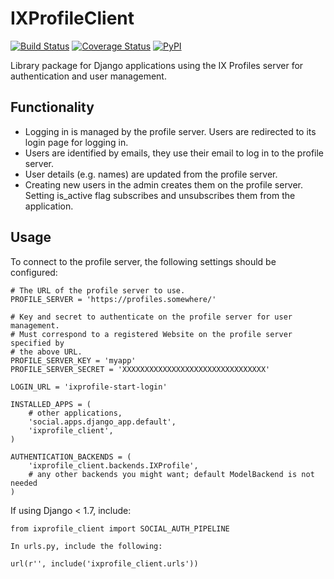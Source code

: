 # IXProfileClient

[![Build Status](https://travis-ci.org/infoxchange/ixprofile-client.svg?branch=master)](https://travis-ci.org/infoxchange/ixprofile-client)
[![Coverage Status](https://coveralls.io/repos/github/infoxchange/ixprofile-client/badge.svg)](https://coveralls.io/github/infoxchange/ixprofile-client)
[![PyPI](https://img.shields.io/pypi/v/ixprofile-client.svg?maxAge=2592000)](https://pypi.python.org/pypi/ixprofile-client)

Library package for Django applications using the IX Profiles server for
authentication and user management.


## Functionality

* Logging in is managed by the profile server. Users are redirected to its
  login page for logging in.
* Users are identified by emails, they use their email to log in to the profile
  server.
* User details (e.g. names) are updated from the profile server.
* Creating new users in the admin creates them on the profile server. Setting
  is_active flag subscribes and unsubscribes them from the application.


## Usage

To connect to the profile server, the following settings should be configured:

```
# The URL of the profile server to use.
PROFILE_SERVER = 'https://profiles.somewhere/'

# Key and secret to authenticate on the profile server for user management.
# Must correspond to a registered Website on the profile server specified by
# the above URL.
PROFILE_SERVER_KEY = 'myapp'
PROFILE_SERVER_SECRET = 'XXXXXXXXXXXXXXXXXXXXXXXXXXXXXXXX'

LOGIN_URL = 'ixprofile-start-login'

INSTALLED_APPS = (
    # other applications,
    'social.apps.django_app.default',
    'ixprofile_client',
)

AUTHENTICATION_BACKENDS = (
    'ixprofile_client.backends.IXProfile',
    # any other backends you might want; default ModelBackend is not needed
)
```

If using Django < 1.7, include:

```
from ixprofile_client import SOCIAL_AUTH_PIPELINE

In urls.py, include the following:

url(r'', include('ixprofile_client.urls'))
```
